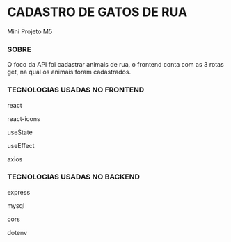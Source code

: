 # CADASTRO DE GATOS DE RUA

Mini Projeto M5

### SOBRE

O foco da API foi cadastrar animais de rua, o frontend conta com as 3 rotas get, na qual os animais foram cadastrados.

### TECNOLOGIAS USADAS NO FRONTEND

react

react-icons

useState

useEffect

axios

### TECNOLOGIAS USADAS NO BACKEND

express

mysql

cors

dotenv
